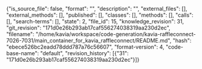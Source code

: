 {"is_source_file": false, "format": "", "description": "", "external_files": [], "external_methods": [], "published": [], "classes": [], "methods": [], "calls": [], "search-terms": [], "state": 2, "file_id": 15, "knowledge_revision": 31, "git_revision": "171d0e26b293ab17caf556274038319aa230d2ec", "filename": "/home/kavia/workspace/code-generation/kavia-raffleconnect-7026-7031/main_container_for_kavia_raffleconnect/README.md", "hash": "ebece526bc2eadd78ddd787a76c56607", "format-version": 4, "code-base-name": "default", "revision_history": [{"31": "171d0e26b293ab17caf556274038319aa230d2ec"}]}